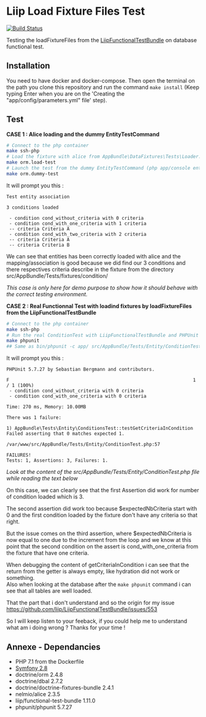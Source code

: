 Liip Load Fixture Files Test
============================

[![Build Status](https://api.travis-ci.org/mathieu-ducrot/liip-load-fixture-files-test.png?branch=master)](https://travis-ci.org/mathieu-ducrot/liip-load-fixture-files-test)

Testing the loadFixtureFiles from the [LiipFunctionalTestBundle](https://github.com/liip/LiipFunctionalTestBundle) on
database functional test.

## Installation

You need to have docker and docker-compose. Then open the terminal on the path you clone this repository and run the 
command `make install` (Keep typing Enter when you are on the 'Creating the "app/config/parameters.yml" file' step).

## Test

**CASE 1 : Alice loading and the dummy EntityTestCommand**

```sh
# Connect to the php container
make ssh-php
# Load the fixture with alice from AppBundle\DataFixtures\Tests\Loader.php
make orm.load-test 
# Launch the test from the dummy EntityTestCommand (php app/console entity:test)
make orm.dummy-test 
```

It will prompt you this :

```
Test entity association

3 conditions loaded

 - condition cond_without_criteria with 0 criteria
 - condition cond_with_one_criteria with 1 criteria
 -- criteria Criteria A
 - condition cond_with_two_criteria with 2 criteria
 -- criteria Criteria A
 -- criteria Criteria B
```

We can see that entities has been correctly loaded with alice and the mapping/association is good because we did
find our 3 conditions and there respectives criteria describe in the fixture from the directory    
src/AppBundle/Tests/fixtures/condition/

_This case is only here for demo purpose to show how it should behave with the correct testing environment._


**CASE 2 : Real Functionnal Test with loadind fixtures by loadFixtureFiles from the LiipFunctionalTestBundle**

```sh
# Connect to the php container
make ssh-php
# Run the real ConditionTest with LiipFunctionalTestBundle and PHPUnit
make phpunit
## Same as bin/phpunit -c app/ src/AppBundle/Tests/Entity/ConditionTest.php
```

It will prompt you this :

```
PHPUnit 5.7.27 by Sebastian Bergmann and contributors.

F                                                                   1 / 1 (100%)
 - condition cond_without_criteria with 0 criteria
 - condition cond_with_one_criteria with 0 criteria

Time: 270 ms, Memory: 10.00MB

There was 1 failure:

1) AppBundle\Tests\Entity\ConditionsTest::testGetCriteriaInCondition
Failed asserting that 0 matches expected 1.

/var/www/src/AppBundle/Tests/Entity/ConditionTest.php:57

FAILURES!
Tests: 1, Assertions: 3, Failures: 1.
```

_Look at the content of the src/AppBundle/Tests/Entity/ConditionTest.php file while reading the text below_ 

On this case, we can clearly see that the first Assertion did work for number of condition loaded which is 3.

The second assertion did work too because $expectedNbCriteria start with 0 and the first condition loaded by the fixture
don't have any criteria so that right.

But the issue comes on the third assertion, where $expectedNbCriteria is now equal to one due to the increment from the 
loop and we know at this point that the second condition on the assert is cond_with_one_criteria from the fixture that
have one criteria.

When debugging the content of getCriteriaInCondition i can see that the return from the getter is always empty, like hydration did not work or something.  
Also when looking at the database after the `make phpunit` command i can see that all tables are well loaded.

That the part that i don't understand and so the origin for my issue https://github.com/liip/LiipFunctionalTestBundle/issues/553

So I will keep listen to your feeback, if you could help me to understand what am i doing wrong ? Thanks for your time !

## Annexe - Dependancies

- PHP 7.1 from the Dockerfile
- [Symfony 2.8](https://symfony.com/doc/2.8/setup.html#creating-symfony-applications-with-composer)
- doctrine/orm 2.4.8
- doctrine/dbal 2.7.2
- doctrine/doctrine-fixtures-bundle 2.4.1
- nelmio/alice 2.3.5
- liip/functional-test-bundle 1.11.0
- phpunit/phpunit 5.7.27
